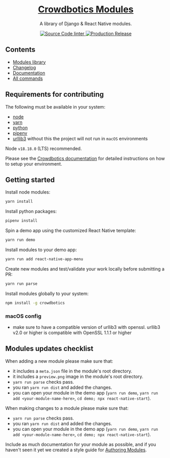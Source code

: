 <h1 align="center">
  <a href="https://crowdbotics.com">
    Crowdbotics Modules
  </a>
</h1>

<p align="center">
  A library of Django & React Native modules.
</p>

<p align="center">
  <a href="https://github.com/crowdbotics/modules/actions/workflows/lint.yml">
    <img src="https://github.com/crowdbotics/modules/actions/workflows/lint.yml/badge.svg" alt="Source Code linter" />
  </a>
  <a href="https://github.com/crowdbotics/modules/actions/workflows/release.yml">
    <img src="https://github.com/crowdbotics/modules/actions/workflows/release.yml/badge.svg" alt="Production Release" />
  </a>
</p>

## Contents

- [Modules library](/modules)
- [Changelog](/CHANGELOG.md)
- [Documentation](https://docs.crowdbotics.com)
- [All commands](https://docs.crowdbotics.com/modules-commands)

## Requirements for contributing

The following must be available in your system:

- [node](https://nodejs.org/en)
- [yarn](https://yarnpkg.com/)
- [python](https://www.python.org/)
- [pipenv](https://pypi.org/project/pipenv/)
- [urllib3](https://urllib3.readthedocs.io/en/stable/) without this the project will not run in `macOS` environments

Node `v18.18.0` (LTS) recommended.

Please see the [Crowdbotics documentation](https://docs.crowdbotics.com/docs/set-up-your-dev-env) for detailed instructions on how to setup your environment.

## Getting started

Install node modules:

```sh
yarn install
```

Install python packages:

```sh
pipenv install
```

Spin a demo app using the customized React Native template:

```sh
yarn run demo
```

Install modules to your demo app:

```sh
yarn run add react-native-app-menu
```

Create new modules and test/validate your work locally before submitting a PR:

```sh
yarn run parse
```

Install modules globally to your system:

```sh
npm install -g crowdbotics
```

### macOS config

- make sure to have a compatible version of urllib3 with openssl. urllib3 v2.0 or higher is compatible with OpenSSL 1.1.1 or higher

## Modules updates checklist

When adding a new module please make sure that:

- it includes a `meta.json` file in the module's root directory.
- it includes a `preview.png` image in the module's root directory.
- `yarn run parse` checks pass.
- you ran `yarn run dist` and added the changes.
- you can open your module in the demo app (`yarn run demo`, `yarn run add <your-module-name-here>`, `cd demo; npx react-native-start`).

When making changes to a module please make sure that:

- `yarn run parse` checks pass.
- you ran `yarn run dist` and added the changes.
- you can open your module in the demo app (`yarn run demo`, `yarn run add <your-module-name-here>`, `cd demo; npx react-native-start`).

Include as much documentation for your module as possible, and if you haven't seen it yet we created a style guide for [Authoring Modules](https://docs.crowdbotics.com/authoring-modules).
